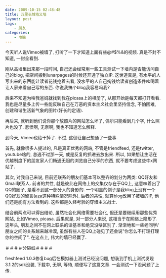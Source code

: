 ```yaml
---
date: 2009-10-15 02:48:48
title: 万里长城墙又墙
layout: post
tags:
    - 朋友
categories:
    - 电脑
---
```

今天听人说Vimeo被墙了, 打听了一下才知道上面有些@#$%&的视频. 真是不封不知道, 一封全看到.

刚从高墙里出来那一段时间, 自己还会经常用一些工具测试一下墙内是否能访问自己的blog, 把空间搬到lunarpages的时候还开通了独立IP. 这世道真是, 有水平的人写出来的东西能让读者花钱抢着去看, 没水平的人自己掏钱给读者创造条件吆喝着让人家来看自己写的东西. 你说我搞个blog我容易吗我?

后来不知道为啥我爸妈就找到我在picasa上的相册了, 从那开始是每天都打开看看. 我也是尽量多上传一些能反映自己在万恶的资本主义社会里坚持信念, 不怕困难, 创建和谐生活新气象的图片(好长的定语).

再后来, 就听到他们说你那个放照片的网站怎么坏了, 偶尔只能看到几个字, 什么照片也没了. 悲愤啊, 无奈啊, 我也不知道怎么解释.

到今天, Vimeo也给干掉了. 不过, 这倒让自己想通了一些事.

首先, 就像很多人提过的, 凡是真正优秀的网站, 不管是friendfeed, 还是twitter, youtube啥的, 总逃不过那一天, 或是反复的抓进去放出来. 所以, 如果想让生活在优越制度下的朋友家人们畅通无阻的浏览自己分享的东西, 就不要考虑这些牛x网站了.

其次, 对我自己来说, 目前还联系的朋友们基本可以整齐的划分为两类: QQ好友和Gmail联系人. 前者的共性, 就是彼此在网络上的交集仅存在于QQ上, 这意味着出了QQ的圈子, 是看不到这一部分人的身影的. 一个明显的例子是我blog上没有一个QQ好友的留言(aza这种特殊情况除外). 后者的共性, 就算blog改用了被墙的IP, 他们还是能有方法看到的. 这些都是久经考验的穿墙主义战士.

结合前两点可以得出结论, 虽然社会化网络需要社会化, 但还是要继续用那些优秀网站, 比如Vimeo, picasa. 后果就是, 对一部分人来说, 这相当于在网络上隐形了. 这年头, 朋友之间不在网上联系的话基本和绝交没啥区别了. 渐渐地和一些老同学/朋友之间的关系越来越冷漠, 虽然有些人在QQ上碰见了还会说"你怎么不打理打理你的空间了". 在这点上, 伟大的墙已经赢了.

＃＃＃＃分隔线＃＃＃＃

freshfeed 1.0.3修复bug后在模拟器上测试已经没问题, 想装到手机上测试发现3.1.2的sdk没装, 下载中, 无聊, 等待, 顺便写了这篇文章. 一会测试一下没问题了上传.
